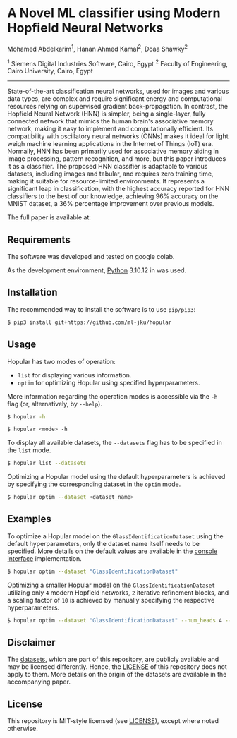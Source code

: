 # A Novel ML classifier using Modern Hopfield Neural Networks

Mohamed Abdelkarim<sup>1</sup>, Hanan Ahmed Kamal<sup>2</sup>, Doaa Shawky<sup>2</sup>

<sup>1</sup> Siemens Digital Industries Software, Cairo, Egypt
<sup>2</sup> Faculty of Engineering, Cairo University, Cairo, Egypt

---

State-of-the-art classification neural networks, used for images and various data types, are complex and require significant energy and
computational resources relying on supervised gradient back-propagation. In contrast, the Hopfield Neural Network (HNN) is simpler, being
a single-layer, fully connected network that mimics the human brain's associative memory network, making it easy to implement and computationally
efficient. Its compatibility with oscillatory neural networks (ONNs) makes it ideal for light weigh machine learning applications in the Internet
of Things (IoT) era. Normally, HNN has been primarily used for associative memory aiding in image processing, pattern recognition, and more, but
this paper introduces it as a classifier. The proposed HNN classifier is adaptable to various datasets, including images and tabular, and requires
zero training time, making it suitable for resource-limited environments. It represents a significant leap in classification, with the highest accuracy
reported for HNN classifiers to the best of our knowledge, achieving 96\% accuracy on the MNIST dataset, a 36\% percentage improvement over previous models.


The full paper is available at:

## Requirements

The software was developed and tested on google colab.


As the development environment, [Python](https://www.python.org) 3.10.12 in was used.

## Installation

The recommended way to install the software is to use `pip/pip3`:

```bash
$ pip3 install git+https://github.com/ml-jku/hopular
```

## Usage

Hopular has two modes of operation:

- `list` for displaying various information.
- `optim` for optimizing Hopular using specified hyperparameters.

More information regarding the operation modes is accessible via the `-h` flag (or, alternatively, by `--help`).

```bash
$ hopular -h
```

```bash
$ hopular <mode> -h
```

To display all available datasets, the `--datasets` flag has to be specified in the `list` mode.

```bash
$ hopular list --datasets 
```

Optimizing a Hopular model using the default hyperparameters is achieved by specifying the corresponding dataset in the
`optim` mode.

```bash
$ hopular optim --dataset <dataset_name>
```

## Examples

To optimize a Hopular model on the `GlassIdentificationDataset` using the default hyperparameters, only the dataset
name itself needs to be specified. More details on the default values are available in the
[console interface](hopular/interactive.py) implementation.

```bash
$ hopular optim --dataset "GlassIdentificationDataset"
```

Optimizing a smaller Hopular model on the `GlassIdentificationDataset` utilizing only `4` modern Hopfield networks, `2`
iterative refinement blocks, and a scaling factor of `10` is achieved by manually specifying the respective
hyperparameters.

```bash
$ hopular optim --dataset "GlassIdentificationDataset" --num_heads 4 --num_blocks 2 --scaling_factor 10
```

## Disclaimer

The [datasets](hopular/auxiliary/resources), which are part of this repository, are publicly available and may be
licensed differently. Hence, the [LICENSE](LICENSE) of this repository does not apply to them. More details on the
origin of the datasets are available in the accompanying paper.

## License

This repository is MIT-style licensed (see [LICENSE](LICENSE)), except where noted otherwise.
